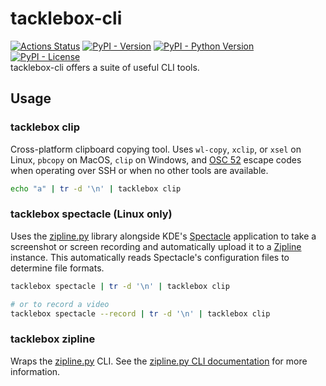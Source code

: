 # tacklebox-cli

[<img alt="Actions Status" src="https://c.csw.im/cswimr/tacklebox/badges/workflows/actions.yml/badge.svg?style=plastic">](https://c.csw.im/cswimr/tacklebox/actions?workflow=actions.yml)
[<img alt="PyPI - Version" src="https://img.shields.io/pypi/v/tacklebox-cli?style=plastic">](https://pypi.org/project/tacklebox-cli/)
[<img alt="PyPI - Python Version" src="https://img.shields.io/pypi/pyversions/tacklebox-cli?style=plastic">](https://pypi.org/project/tacklebox-cli/)
[<img alt="PyPI - License" src="https://img.shields.io/pypi/l/tacklebox-cli?style=plastic">](https://c.csw.im/cswimr/tacklebox/src/branch/main/LICENSE/)  
tacklebox-cli offers a suite of useful CLI tools.

## Usage

### tacklebox clip

Cross-platform clipboard copying tool. Uses `wl-copy`, `xclip`, or `xsel` on Linux, `pbcopy` on MacOS, `clip` on Windows, and [OSC 52](https://www.reddit.com/r/vim/comments/k1ydpn/a_guide_on_how_to_copy_text_from_anywhere/) escape codes when operating over SSH or when no other tools are available.

```bash
echo "a" | tr -d '\n' | tacklebox clip
```

### tacklebox spectacle (Linux only)

Uses the [zipline.py](https://pypi.org/project/zipline-py/) library alongside KDE's [Spectacle](https://invent.kde.org/plasma/spectacle) application to take a screenshot or screen recording and automatically upload it to a [Zipline](https://github.com/diced/zipline) instance. This automatically reads Spectacle's configuration files to determine file formats.

```bash
tacklebox spectacle | tr -d '\n' | tacklebox clip

# or to record a video
tacklebox spectacle --record | tr -d '\n' | tacklebox clip
```

### tacklebox zipline

Wraps the [zipline.py](https://pypi.org/project/zipline-py/) CLI. See the [zipline.py CLI documentation](https://ziplinepy.readthedocs.io/en/latest/cli.html) for more information.

